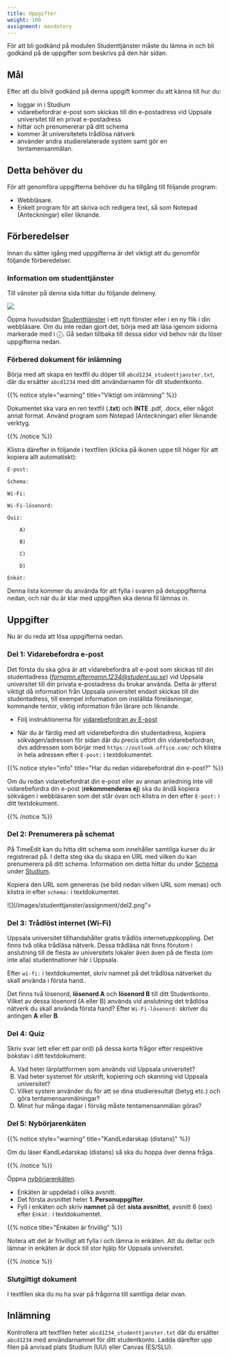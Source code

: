 ```yaml
---
title: Uppgifter
weight: 100
assignment: mandatory
---
```


För att bli godkänd på modulen Studenttjänster måste du lämna in och bli godkänd
på de uppgifter som beskrivs på den här sidan.

## Mål

Efter att du blivit godkänd på denna uppgift kommer du att känna till hur du:

- loggar in i Studium
- vidarebefordrar e-post som skickas till din e-postadress vid Uppsala
universitet till en privat e-postadress
- hittar och prenumererar på ditt schema
- kommer åt universitetets trådlösa nätverk
- använder andra studierelaterade system samt gör en tentamensanmälan.

<!---
Tittat på en frivillig enkät
-->

## Detta behöver du

För att genomföra uppgifterna behöver du ha tillgång till följande program:

- Webbläsare.
- Enkelt program för att skriva och redigera text, så som Notepad (Anteckningar) eller liknande.

## Förberedelser

Innan du sätter igång med uppgifterna är det viktigt att du genomför följande förberedelser.

### Information om studenttjänster

Till vänster på denna sida hittar du följande delmeny.

![](/images/studenttjanster/assignment/uppgifter_navigation.png?width=333px)

Öppna huvudsidan [Studenttjänster](/student-services) i ett
nytt fönster eller i en ny flik i din webbläsare. Om du inte redan gjort det, börja
med att läsa igenom sidorna markerade med i &#9432;. Gå sedan tillbaka till dessa
sidor vid behov när du löser uppgifterna nedan.

### Förbered dokument för inlämning

Börja med att skapa en textfil du döper till `abcd1234_studenttjanster.txt`, där du
ersätter `abcd1234` med ditt användarnamn för dit studentkonto.

{{% notice style="warning" title="Viktigt om inlämning" %}}

Dokumentet ska vara en ren textfil (**.txt**) och **INTE** .pdf, .docx, eller
något annat format. Använd program som Notepad (Anteckningar) eller liknande
verktyg.

{{% /notice %}}

Klistra därefter in följande i textfilen (klicka på ikonen <span
class="copy-to-clipboard"></span> uppe till höger för att kopiera allt
automatiskt):


``` text
E-post:

Schema:

Wi-Fi:

Wi-Fi-lösenord:

Quiz:

    A)

    B)

    C)

    D)

Enkät:

```

Denna lista kommer du använda för att fylla i svaren på deluppgifterna nedan, och
när du är klar med uppgiften ska denna fil lämnas in.


## Uppgifter

Nu är du reda att lösa uppgifterna nedan.



### Del 1: Vidarebefordra e-post

Det första du ska göra är att vidarebefordra all e-post som skickas till din
studentadress (*fornamn.efternamn.1234@student.uu.se*) vid Uppsala universitet
till din privata e-postadress du brukar använda. Detta är ytterst viktigt då
information från Uppsala universitet endast skickas till din studentadress, till
exempel information om inställda föreläsningar, kommande tentor, viktig information från lärare och liknande.

- Följ instruktionerna för [vidarebefordran av E-post](../email/#Vidarebefordran)

- När du är färdig med att vidarebefordra din studentadress, kopiera
sökvägen/adressen för sidan där du precis utfört din vidarebefordran, dvs
addressen som börjar med `https://outlook.office.com/`  och klistra
in hela adressen efter `E-post:` i textdokumentet.

{{% notice style="info" title="Har du redan vidarebefordrat din e-post?" %}}

Om du redan vidarebefordrat din e-post eller av annan anledning inte vill
vidarebefordra din e-post (**rekommenderas ej**) ska du ändå kopiera sökvägen i
webbläsaren som det står ovan och klistra in den efter `E-post:` i ditt
textdokument.

{{% /notice %}}


### Del 2: Prenumerera på schemat

På TimeEdit kan du hitta ditt schema som innehåller samtilga kurser du är
registrerad på. I detta steg ska du skapa en URL med vilken du kan prenumerera på ditt schema.
Information om detta hittar du under [Schema](../studium/#schema) under [Studium](../studium).

Kopiera den URL som genereras
(se bild nedan vilken URL som menas) och klistra in efter `schema:` i
textdokumentet.

![](/images/studenttjanster/assignment/del2.png">

### Del 3: Trådlöst internet (Wi-Fi)

Uppsala universitet tillhandahåller gratis trådlös internetuppkoppling. Det
finns två olika trådläsa nätverk. Dessa trådläsa nät finns förutom i
anslutning till de flesta av universitets lokaler även även på de flesta (om
inte alla) studentnationer här i Uppsala.

Efter `wi-fi:` i textdokumentet, skriv namnet på det trådlösa nätverket du skall
använda i första hand..

Det finns två lösenord, **lösenord A** och **lösenord B** till ditt
Studentkonto. Vilket av dessa lösenord (A eller B) används vid anslutning det
trådlösa nätverk du skall använda första hand? Efter `Wi-Fi-lösenord:` skriver
du antingen **A** eller **B**.

### Del 4: Quiz

Skriv svar (ett eller ett par ord) på dessa korta frågor efter respektive
bokstav i ditt textdokument:

<ol type="A">

<li>
    Vad heter lärplattformen som används vid Uppsala universitet?
</li>

<li>
    Vad heter systemet för utskrift, kopiering och skanning vid Uppsala
    universitet?
</li>

<li>
    Vilket system använder du för att se dina studieresultat (betyg etc.) och göra tentamensanmälningar?
</li>


<li>
    Minst hur många dagar i förväg måste tentamensanmälan göras?
</li>


</ol>

### Del 5: Nybörjarenkäten


{{% notice style="warning" title="KandLedarskap (distans)" %}}

Om du läser KandLedarskap (distans) så ska du hoppa över denna fråga.

{{% /notice %}}
 
Öppna [nybörjarenkäten](https://doit.medfarm.uu.se/bin/kurt3/kurt/8870464).

- Enkäten är uppdelad i olika avsnitt.
- Det första avsnittet heter **1. Personuppgifter**.
- Fyll i enkäten och skriv **namnet** på det **sista avsnittet**, avsnitt 6 (sex) efter `Enkät:` i textdokumentet.

{{% notice title="Enkäten är frivillig" %}}

Notera att det är frivilligt att fylla i och lämna in enkäten. Att du deltar och
lämnar in enkäten är dock till stor hjälp för Uppsala universitet.

{{% /notice %}}

<!--
### Del 6: En enkät till 

Öppna [Broadening Participation in Computing Education study](https://doit.medfarm.uu.se/bin/kurt3/kurt/95879).

- Det är frivilligt men värdefullt för universitetet om du tar dig tid att fylla i och skicka in även denna enkät. 
- Namnet till trots så riktar sig inte denna enkät enbart till de som studerar data/it. Svar från studenter på olika progam är viktiga.
- Hur många frågor består denna enkät av? Skriv svaret efter `Enkät 2: ` i textdokumentet.

-->

### Slutgiltigt dokument

I textfilen ska du nu ha svar på frågorna till samtliga delar ovan.


## Inlämning

Kontrollera att textfilen heter `abcd1234_studenttjanster.txt` där du ersätter
`abcd1234` med användarnamnet för ditt studentkonto. Ladda därefter upp filen på
anvisad plats Studium (UU) eller Canvas (ES/SLU). 

